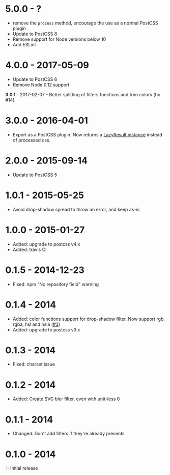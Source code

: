 # 5.0.0 - ?

- remove the `process` method, encourage the use as a normal PostCSS plugin
- Update to PostCSS 8
- Remove support for Node versions below 10
- Add ESLint

# 4.0.0 - 2017-05-09

- Update to PostCSS 6
- Remove Node 0.12 support

**3.0.1** - 2017-02-07 - Better splitting of filters functions and trim colors (fix #14)

# 3.0.0 - 2016-04-01

- Export as a PostCSS plugin. Now returns a [LazyResult instance](https://github.com/postcss/postcss/blob/master/docs/api.md#lazyresult-class) instead of processed css.

# 2.0.0 - 2015-09-14

- Update to PostCSS 5

# 1.0.1 - 2015-05-25

- Avoid drop-shadow spread to throw an error, and keep as-is

# 1.0.0 - 2015-01-27

- Added: upgrade to postcss v4.x
- Added: travis CI

# 0.1.5 - 2014-12-23

- Fixed: npm "No repository field" warning

# 0.1.4 - 2014

- Added: color functions support for drop-shadow filter. Now support rgb, rgba, hsl and hsla ([#3](https://github.com/iamvdo/pleeease-filters/issues/3))
- Added: upgrade to postcss v3.x

# 0.1.3 - 2014

- Fixed: charset issue

# 0.1.2 - 2014

- Added: Create SVG blur filter, even with unit-less 0

# 0.1.1 - 2014

- Changed: Don't add filters if they're already presents

# 0.1.0 - 2014

✨ Initial release
